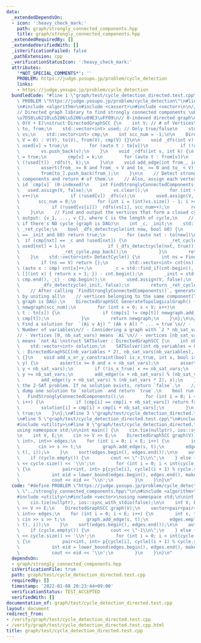 ```yaml
---
data:
  _extendedDependsOn:
  - icon: ':heavy_check_mark:'
    path: graph/strongly_connected_components.hpp
    title: graph/strongly_connected_components.hpp
  _extendedRequiredBy: []
  _extendedVerifiedWith: []
  _isVerificationFailed: false
  _pathExtension: cpp
  _verificationStatusIcon: ':heavy_check_mark:'
  attributes:
    '*NOT_SPECIAL_COMMENTS*': ''
    PROBLEM: https://judge.yosupo.jp/problem/cycle_detection
    links:
    - https://judge.yosupo.jp/problem/cycle_detection
  bundledCode: "#line 1 \"graph/test/cycle_detection_directed.test.cpp\"\n#define\
    \ PROBLEM \"https://judge.yosupo.jp/problem/cycle_detection\"\n#line 2 \"graph/strongly_connected_components.hpp\"\
    \n#include <algorithm>\n#include <cassert>\n#include <vector>\n\n// CUT begin\n\
    // Directed graph library to find strongly connected components \uFF08\u5F37\u9023\
    \u7D50\u6210\u5206\u5206\u89E3\uFF09\n// 0-indexed directed graph\n// Complexity:\
    \ O(V + E)\nstruct DirectedGraphSCC {\n    int V; // # of Vertices\n    std::vector<std::vector<int>>\
    \ to, from;\n    std::vector<int> used; // Only true/false\n    std::vector<int>\
    \ vs;\n    std::vector<int> cmp;\n    int scc_num = -1;\n\n    DirectedGraphSCC(int\
    \ V = 0) : V(V), to(V), from(V), cmp(V) {}\n\n    void _dfs(int v) {\n       \
    \ used[v] = true;\n        for (auto t : to[v])\n            if (!used[t]) _dfs(t);\n\
    \        vs.push_back(v);\n    }\n    void _rdfs(int v, int k) {\n        used[v]\
    \ = true;\n        cmp[v] = k;\n        for (auto t : from[v])\n            if\
    \ (!used[t]) _rdfs(t, k);\n    }\n\n    void add_edge(int from_, int to_) {\n\
    \        assert(from_ >= 0 and from_ < V and to_ >= 0 and to_ < V);\n        to[from_].push_back(to_);\n\
    \        from[to_].push_back(from_);\n    }\n\n    // Detect strongly connected\
    \ components and return # of them.\n    // Also, assign each vertex `v` the scc\
    \ id `cmp[v]` (0-indexed)\n    int FindStronglyConnectedComponents() {\n     \
    \   used.assign(V, false);\n        vs.clear();\n        for (int v = 0; v < V;\
    \ v++)\n            if (!used[v]) _dfs(v);\n        used.assign(V, false);\n \
    \       scc_num = 0;\n        for (int i = (int)vs.size() - 1; i >= 0; i--)\n\
    \            if (!used[vs[i]]) _rdfs(vs[i], scc_num++);\n        return scc_num;\n\
    \    }\n\n    // Find and output the vertices that form a closed cycle.\n    //\
    \ output: {v_1, ..., v_C}, where C is the length of cycle,\n    //         {}\
    \ if there's NO cycle (graph is DAG)\n    int _c, _init;\n    std::vector<int>\
    \ _ret_cycle;\n    bool _dfs_detectcycle(int now, bool b0) {\n        if (now\
    \ == _init and b0) return true;\n        for (auto nxt : to[now])\n          \
    \  if (cmp[nxt] == _c and !used[nxt]) {\n                _ret_cycle.emplace_back(nxt),\
    \ used[nxt] = 1;\n                if (_dfs_detectcycle(nxt, true)) return true;\n\
    \                _ret_cycle.pop_back();\n            }\n        return false;\n\
    \    }\n    std::vector<int> DetectCycle() {\n        int ns = FindStronglyConnectedComponents();\n\
    \        if (ns == V) return {};\n        std::vector<int> cnt(ns);\n        for\
    \ (auto x : cmp) cnt[x]++;\n        _c = std::find_if(cnt.begin(), cnt.end(),\
    \ [](int x) { return x > 1; }) - cnt.begin();\n        _init = std::find(cmp.begin(),\
    \ cmp.end(), _c) - cmp.begin();\n        used.assign(V, false);\n        _ret_cycle.clear();\n\
    \        _dfs_detectcycle(_init, false);\n        return _ret_cycle;\n    }\n\n\
    \    // After calling `FindStronglyConnectedComponents()`, generate a new graph\
    \ by uniting all\n    // vertices belonging to the same component(The resultant\
    \ graph is DAG).\n    DirectedGraphSCC GenerateTopologicalGraph() {\n        DirectedGraphSCC\
    \ newgraph(scc_num);\n        for (int s = 0; s < V; s++)\n            for (auto\
    \ t : to[s]) {\n                if (cmp[s] != cmp[t]) newgraph.add_edge(cmp[s],\
    \ cmp[t]);\n            }\n        return newgraph;\n    }\n};\n\n// 2-SAT solver:\
    \ Find a solution for  `(Ai v Aj) ^ (Ak v Al) ^ ... = true`\n// - `nb_sat_vars`:\
    \ Number of variables\n// - Considering a graph with `2 * nb_sat_vars` vertices\n\
    // - Vertices [0, nb_sat_vars) means `Ai`\n// - vertices [nb_sat_vars, 2 * nb_sat_vars)\
    \ means `not Ai`\nstruct SATSolver : DirectedGraphSCC {\n    int nb_sat_vars;\n\
    \    std::vector<int> solution;\n    SATSolver(int nb_variables = 0)\n       \
    \ : DirectedGraphSCC(nb_variables * 2), nb_sat_vars(nb_variables), solution(nb_sat_vars)\
    \ {}\n    void add_x_or_y_constraint(bool is_x_true, int x, bool is_y_true, int\
    \ y) {\n        assert(x >= 0 and x < nb_sat_vars);\n        assert(y >= 0 and\
    \ y < nb_sat_vars);\n        if (!is_x_true) x += nb_sat_vars;\n        if (!is_y_true)\
    \ y += nb_sat_vars;\n        add_edge((x + nb_sat_vars) % (nb_sat_vars * 2), y);\n\
    \        add_edge((y + nb_sat_vars) % (nb_sat_vars * 2), x);\n    }\n    // Solve\
    \ the 2-SAT problem. If no solution exists, return `false`.\n    // Otherwise,\
    \ dump one solution to `solution` and return `true`.\n    bool run() {\n     \
    \   FindStronglyConnectedComponents();\n        for (int i = 0; i < nb_sat_vars;\
    \ i++) {\n            if (cmp[i] == cmp[i + nb_sat_vars]) return false;\n    \
    \        solution[i] = cmp[i] > cmp[i + nb_sat_vars];\n        }\n        return\
    \ true;\n    }\n};\n#line 3 \"graph/test/cycle_detection_directed.test.cpp\"\n\
    \n#line 5 \"graph/test/cycle_detection_directed.test.cpp\"\n#include <iostream>\n\
    #include <utility>\n#line 8 \"graph/test/cycle_detection_directed.test.cpp\"\n\
    using namespace std;\n\nint main() {\n    cin.tie(nullptr), ios::sync_with_stdio(false);\n\
    \n    int V, E;\n    cin >> V >> E;\n    DirectedGraphSCC graph(V);\n    vector<pair<pair<int,\
    \ int>, int>> edges;\n    for (int i = 0; i < E; i++) {\n        int s, t;\n \
    \       cin >> s >> t;\n        graph.add_edge(s, t);\n        edges.emplace_back(make_pair(make_pair(s,\
    \ t), i));\n    }\n    sort(edges.begin(), edges.end());\n\n    auto cycle = graph.DetectCycle();\n\
    \    if (cycle.empty()) {\n        cout << \"-1\\n\";\n    } else {\n        cout\
    \ << cycle.size() << '\\n';\n        for (int i = 0; i < int(cycle.size()); i++)\
    \ {\n            pair<int, int> p{cycle[i], cycle[(i + 1) % cycle.size()]};\n\
    \            int eid = lower_bound(edges.begin(), edges.end(), make_pair(p, 0))->second;\n\
    \            cout << eid << '\\n';\n        }\n    }\n}\n"
  code: "#define PROBLEM \"https://judge.yosupo.jp/problem/cycle_detection\"\n#include\
    \ \"../strongly_connected_components.hpp\"\n\n#include <algorithm>\n#include <iostream>\n\
    #include <utility>\n#include <vector>\nusing namespace std;\n\nint main() {\n\
    \    cin.tie(nullptr), ios::sync_with_stdio(false);\n\n    int V, E;\n    cin\
    \ >> V >> E;\n    DirectedGraphSCC graph(V);\n    vector<pair<pair<int, int>,\
    \ int>> edges;\n    for (int i = 0; i < E; i++) {\n        int s, t;\n       \
    \ cin >> s >> t;\n        graph.add_edge(s, t);\n        edges.emplace_back(make_pair(make_pair(s,\
    \ t), i));\n    }\n    sort(edges.begin(), edges.end());\n\n    auto cycle = graph.DetectCycle();\n\
    \    if (cycle.empty()) {\n        cout << \"-1\\n\";\n    } else {\n        cout\
    \ << cycle.size() << '\\n';\n        for (int i = 0; i < int(cycle.size()); i++)\
    \ {\n            pair<int, int> p{cycle[i], cycle[(i + 1) % cycle.size()]};\n\
    \            int eid = lower_bound(edges.begin(), edges.end(), make_pair(p, 0))->second;\n\
    \            cout << eid << '\\n';\n        }\n    }\n}\n"
  dependsOn:
  - graph/strongly_connected_components.hpp
  isVerificationFile: true
  path: graph/test/cycle_detection_directed.test.cpp
  requiredBy: []
  timestamp: '2022-01-08 20:23:44+09:00'
  verificationStatus: TEST_ACCEPTED
  verifiedWith: []
documentation_of: graph/test/cycle_detection_directed.test.cpp
layout: document
redirect_from:
- /verify/graph/test/cycle_detection_directed.test.cpp
- /verify/graph/test/cycle_detection_directed.test.cpp.html
title: graph/test/cycle_detection_directed.test.cpp
---
```

